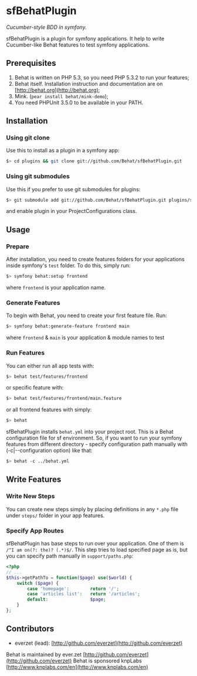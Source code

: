 # sfBehatPlugin #

*Cucumber-style BDD in symfony.*

sfBehatPlugin is a plugin for symfony applications. It help to write Cucumber-like Behat features to test symfony applications.

## Prerequisites ##

1. Behat is written on PHP 5.3, so you need PHP 5.3.2 to run your features;
2. Behat itself. Installation instruction and documentation are on [http://behat.org](http://behat.org);
3. Mink. (`pear install behat/mink-demo`);
4. You need PHPUnit 3.5.0 to be available in your PATH.

## Installation ##

### Using git clone ###

Use this to install as a plugin in a symfony app:

``` bash
$> cd plugins && git clone git://github.com/Behat/sfBehatPlugin.git
```

### Using git submodules ###

Use this if you prefer to use git submodules for plugins:

``` bash
$> git submodule add git://github.com/Behat/sfBehatPlugin.git plugins/sfBehatPlugin
```

and enable plugin in your ProjectConfigurations class.

## Usage ##

### Prepare ###

After installation, you need to create features folders for your applications inside symfony's `test` folder. To do this, simply run:

``` bash
$> symfony behat:setup frontend
```

where `frontend` is your application name.

### Generate Features ###

To begin with Behat, you need to create your first feature file. Run:

``` bash
$> symfony behat:generate-feature frontend main
```

where `frontend` & `main` is your application & module names to test

### Run Features ###

You can either run all app tests with:

``` bash
$> behat test/features/frontend
```

or specific feature with:

``` bash
$> behat test/features/frontend/main.feature
```

or all frontend features with simply:

``` bash
$> behat
```

sfBehatPlugin installs `behat.yml` into your project root. This is a Behat configuration file for sf environment. So, if
you want to run your symfony features from different directory - specify configuration path manually with
(-c|--configuration option) like that:

``` bash
$> behat -c ../behat.yml
```

## Write Features ##

### Write New Steps ###

You can create new steps simply by placing definitions in any `*.php` file under `steps/` folder in your app features.

### Specify App Routes ###

sfBehatPlugin has base steps to run over your application. One of them is `/^I am on(?: the)? (.*)$/`. This step tries to load specified page as is, but you can specify path manually in `support/paths.php`:

``` php
<?php
// ...
$this->getPathTo = function($page) use($world) {
    switch ($page) {
        case 'homepage':        return '/';
        case 'articles list':   return '/articles';
        default:                $page;
    }
};
```

## Contributors ##

* everzet (lead): [http://github.com/everzet](http://github.com/everzet)

Behat is maintained by ever.zet [http://github.com/everzet](http://github.com/everzet)
Behat is sponsored knpLabs [http://www.knplabs.com/en](http://www.knplabs.com/en)
